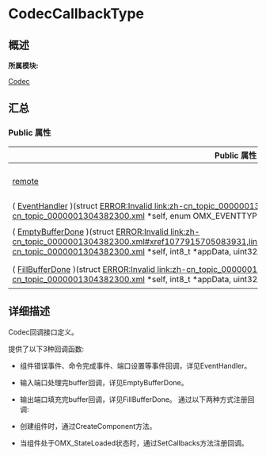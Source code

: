 # CodecCallbackType


## **概述**

**所属模块:**

[Codec](_codec.md)


## **汇总**


### Public 属性

  | Public&nbsp;属性 | 描述 | 
| -------- | -------- |
| [remote](_codec.md#remote) | 指向HdfRemoteService的指针。&nbsp;[更多...](_codec.md#remote) | 
| (&nbsp;[EventHandler](_codec.md#eventhandler)&nbsp;)(struct&nbsp;[ERROR:Invalid&nbsp;link:zh-cn_topic_0000001304382300.xml#xref452479393083931,link:zh-cn_topic_0000001304382300.xml](zh-cn_topic_0000001304382300.xml)&nbsp;\*self,&nbsp;enum&nbsp;OMX_EVENTTYPE&nbsp;event,&nbsp;struct&nbsp;[EventInfo](_event_info.md)&nbsp;\*info) | 事件上报。&nbsp;[更多...](_codec.md#eventhandler) | 
| (&nbsp;[EmptyBufferDone](_codec.md#emptybufferdone)&nbsp;)(struct&nbsp;[ERROR:Invalid&nbsp;link:zh-cn_topic_0000001304382300.xml#xref1077915705083931,link:zh-cn_topic_0000001304382300.xml](zh-cn_topic_0000001304382300.xml)&nbsp;\*self,&nbsp;int8_t&nbsp;\*appData,&nbsp;uint32_t&nbsp;appDataLen,&nbsp;const&nbsp;struct&nbsp;[OmxCodecBuffer](_omx_codec_buffer.md)&nbsp;\*buffer) | 上报输入buffer编码或者解码处理完毕。&nbsp;[更多...](_codec.md#emptybufferdone) | 
| (&nbsp;[FillBufferDone](_codec.md#fillbufferdone)&nbsp;)(struct&nbsp;[ERROR:Invalid&nbsp;link:zh-cn_topic_0000001304382300.xml#xref1123615867083931,link:zh-cn_topic_0000001304382300.xml](zh-cn_topic_0000001304382300.xml)&nbsp;\*self,&nbsp;int8_t&nbsp;\*appData,&nbsp;uint32_t&nbsp;appDataLen,&nbsp;struct&nbsp;[OmxCodecBuffer](_omx_codec_buffer.md)&nbsp;\*buffer) | 上报输出buffer填充完毕。&nbsp;[更多...](_codec.md#fillbufferdone) | 


## **详细描述**

Codec回调接口定义。

提供了以下3种回调函数:

- 组件错误事件、命令完成事件、端口设置等事件回调，详见EventHandler。

- 输入端口处理完buffer回调，详见EmptyBufferDone。

- 输出端口填充完buffer回调，详见FillBufferDone。 通过以下两种方式注册回调:

- 创建组件时，通过CreateComponent方法。

- 当组件处于OMX_StateLoaded状态时，通过SetCallbacks方法注册回调。
